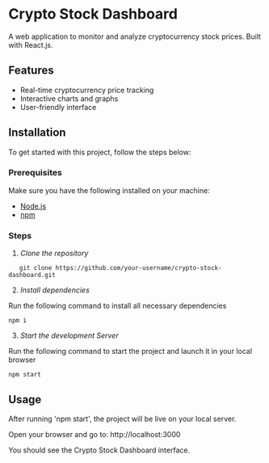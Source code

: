# Crypto Stock Dashboard

A web application to monitor and analyze cryptocurrency stock prices. Built with React.js.

## Features
- Real-time cryptocurrency price tracking
- Interactive charts and graphs
- User-friendly interface

## Installation

To get started with this project, follow the steps below:

### Prerequisites

Make sure you have the following installed on your machine:
- [Node.js](https://nodejs.org/en/)
- [npm](https://www.npmjs.com/)

### Steps

1. *Clone the repository*

```
   git clone https://github.com/your-username/crypto-stock-dashboard.git
```   

2. *Install dependencies*

Run the following command to install all necessary dependencies    
   ```
   npm i 
   ```

3. *Start the development Server*

Run the following command to start the project and launch it in your local browser 

 ```
 npm start
 ```

## Usage
After running 'npm start', the project will be live on your local server.

Open your browser and go to: http://localhost:3000

You should see the Crypto Stock Dashboard interface.
